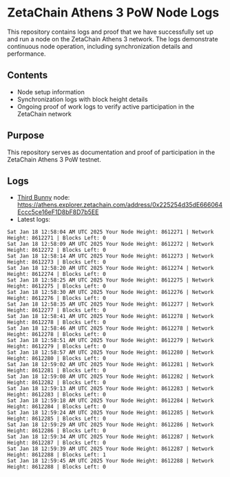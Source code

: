 # ZetaChain Athens 3 PoW Node Logs
This repository contains logs and proof that we have successfully set up and run a node on the ZetaChain Athens 3 network. The logs demonstrate continuous node operation, including synchronization details and performance.

## Contents
- Node setup information
- Synchronization logs with block height details
- Ongoing proof of work logs to verify active participation in the ZetaChain network

## Purpose
This repository serves as documentation and proof of participation in the ZetaChain Athens 3 PoW testnet.

## Logs

- [Third Bunny](https://thirdbunny.xyz/) node: https://athens.explorer.zetachain.com/address/0x225254d35dE666064Eccc5ce16eF1D8bF8D7b5EE
- Latest logs:
```
Sat Jan 18 12:58:04 AM UTC 2025 Your Node Height: 8612271 | Network Height: 8612271 | Blocks Left: 0
Sat Jan 18 12:58:09 AM UTC 2025 Your Node Height: 8612272 | Network Height: 8612272 | Blocks Left: 0
Sat Jan 18 12:58:14 AM UTC 2025 Your Node Height: 8612273 | Network Height: 8612273 | Blocks Left: 0
Sat Jan 18 12:58:20 AM UTC 2025 Your Node Height: 8612274 | Network Height: 8612274 | Blocks Left: 0
Sat Jan 18 12:58:25 AM UTC 2025 Your Node Height: 8612275 | Network Height: 8612275 | Blocks Left: 0
Sat Jan 18 12:58:30 AM UTC 2025 Your Node Height: 8612276 | Network Height: 8612276 | Blocks Left: 0
Sat Jan 18 12:58:35 AM UTC 2025 Your Node Height: 8612277 | Network Height: 8612277 | Blocks Left: 0
Sat Jan 18 12:58:41 AM UTC 2025 Your Node Height: 8612278 | Network Height: 8612278 | Blocks Left: 0
Sat Jan 18 12:58:46 AM UTC 2025 Your Node Height: 8612278 | Network Height: 8612278 | Blocks Left: 0
Sat Jan 18 12:58:51 AM UTC 2025 Your Node Height: 8612279 | Network Height: 8612279 | Blocks Left: 0
Sat Jan 18 12:58:57 AM UTC 2025 Your Node Height: 8612280 | Network Height: 8612280 | Blocks Left: 0
Sat Jan 18 12:59:02 AM UTC 2025 Your Node Height: 8612281 | Network Height: 8612281 | Blocks Left: 0
Sat Jan 18 12:59:08 AM UTC 2025 Your Node Height: 8612282 | Network Height: 8612282 | Blocks Left: 0
Sat Jan 18 12:59:13 AM UTC 2025 Your Node Height: 8612283 | Network Height: 8612283 | Blocks Left: 0
Sat Jan 18 12:59:18 AM UTC 2025 Your Node Height: 8612284 | Network Height: 8612284 | Blocks Left: 0
Sat Jan 18 12:59:24 AM UTC 2025 Your Node Height: 8612285 | Network Height: 8612285 | Blocks Left: 0
Sat Jan 18 12:59:29 AM UTC 2025 Your Node Height: 8612286 | Network Height: 8612286 | Blocks Left: 0
Sat Jan 18 12:59:34 AM UTC 2025 Your Node Height: 8612287 | Network Height: 8612287 | Blocks Left: 0
Sat Jan 18 12:59:39 AM UTC 2025 Your Node Height: 8612287 | Network Height: 8612288 | Blocks Left: 1
Sat Jan 18 12:59:45 AM UTC 2025 Your Node Height: 8612288 | Network Height: 8612288 | Blocks Left: 0
```
